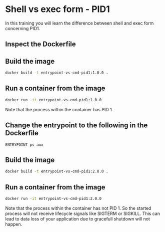 # Shell vs exec form - PID1

In this training you will learn the difference between shell and exec form concerning PID1.

## Inspect the Dockerfile 

## Build the image

```bash
docker build -t entrypoint-vs-cmd-pid1:1.0.0 .
```

## Run a container from the image

```bash
docker run -it entrypoint-vs-cmd-pid1:1.0.0
```

Note that the process within the container has PID 1.

## Change the entrypoint to the following in the Dockerfile

```
ENTRYPOINT ps aux
```

## Build the image

```bash
docker build -t entrypoint-vs-cmd-pid1:2.0.0 .
```

## Run a container from the image

```bash
docker run -it entrypoint-vs-cmd-pid1:2.0.0
```

Note that the process within the container has not PID 1. So the started process will not receive lifecycle signals like SIGTERM or SIGKILL. This can lead to data loss of your application due to gracefull shutdown will not happen.
